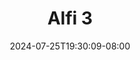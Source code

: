 --- 
title: "Alfi 3"
description: "  bokep Alfi 3 ig full baru"
date: 2024-07-25T19:30:09-08:00
file_code: "u54mfki2g0bm"
draft: false
cover: "zx7k5aoh9owwdnpx.jpg"
tags: ["Alfi", "bokep-indo", "bokep-viral", "bokep-ig"]
length: 1201
fld_id: "1483121"
foldername: "Alfi"
categories: ["Alfi"]
views: 0
---